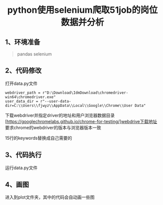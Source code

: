 <h1 align='center'>python使用selenium爬取51job的岗位数据并分析</h1>

## 1、环境准备

> pandas
> selenium
> 
## 2、代码修改
打开data.py文件
```
webdriver_path = r"D:\Download\IdmDownload\chromedriver-win64\chromedriver.exe"
user_data_dir = r"--user-data-dir=C:\\Users\\fjwyz\\AppData\\Local\\Google\\Chrome\\User Data"
```
下载webdriver并指定driver的地址和用户浏览器数据目录
[https://googlechromelabs.github.io/chrome-for-testing/]webdrive下载地址
要求chrome的webdriver的版本与浏览器版本一致

15行的keywords替换成自己需要的
## 3、代码执行
运行data.py文件

## 4、画图
进入到plot文件夹，其中的代码会自动画一些图

